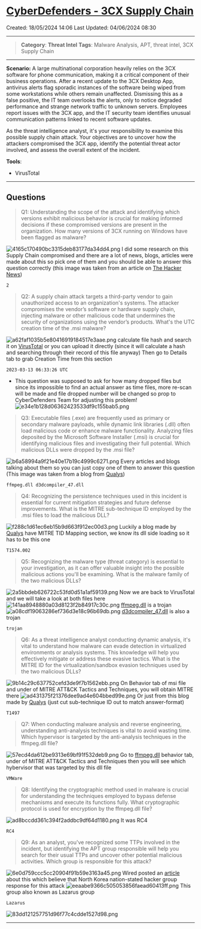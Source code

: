 # [CyberDefenders - 3CX Supply Chain](https://cyberdefenders.org/blueteam-ctf-challenges/3cx-supply-chain/)
Created: 18/05/2024 14:06
Last Updated: 04/06/2024 08:30
* * *
>**Category**: **Threat Intel**
>**Tags**: Malware Analysis, APT, threat intel, 3CX Supply Chain
* * *
**Scenario:**
A large multinational corporation heavily relies on the 3CX software for phone communication, making it a critical component of their business operations. After a recent update to the 3CX Desktop App, antivirus alerts flag sporadic instances of the software being wiped from some workstations while others remain unaffected. Dismissing this as a false positive, the IT team overlooks the alerts, only to notice degraded performance and strange network traffic to unknown servers. Employees report issues with the 3CX app, and the IT security team identifies unusual communication patterns linked to recent software updates.

As the threat intelligence analyst, it's your responsibility to examine this possible supply chain attack. Your objectives are to uncover how the attackers compromised the 3CX app, identify the potential threat actor involved, and assess the overall extent of the incident. 

**Tools**:
- VirusTotal

* * *
## Questions
>Q1: Understanding the scope of the attack and identifying which versions exhibit malicious behavior is crucial for making informed decisions if these compromised versions are present in the organization. How many versions of 3CX running on Windows have been flagged as malware?

![4165c170490bc3315deb83177da34dd4.png](https://github.com/ChickenLoner/Write_It_UP/blob/150b7d20831bfd538163f1c7cad82fdd85dfa3b2/resources/4165c170490bc3315deb83177da34dd4-2.png)
I did some research on this Supply Chain compromised and there are a lot of news, blogs, articles were made about this so pick one of them and you should be able to answer this question correctly (this image was taken from an article on [The Hacker News](https://thehackernews.com/2023/03/3cx-supply-chain-attack-heres-what-we.html))
```
2
```

>Q2: A supply chain attack targets a third-party vendor to gain unauthorized access to an organization's systems. The attacker compromises the vendor’s software or hardware supply chain, injecting malware or other malicious code that undermines the security of organizations using the vendor’s products. What's the UTC creation time of the .msi malware?

![a62faf1035b5e80416919184517e3aae.png](/resources/a62faf1035b5e80416919184517e3aae-2.png)
calculate file hash and search it on [VirusTotal](https://www.virustotal.com/gui/file/59e1edf4d82fae4978e97512b0331b7eb21dd4b838b850ba46794d9c7a2c0983/details) or you can upload it directly (since it will calculate a hash and searching through their record of this file anyway)
Then go to Details tab to grab Creation Time from this section
```
2023-03-13 06:33:26 UTC
```

* This question was supposed to ask for how many dropped files but since its impossible to find an actual answer as time files, more re-scan will be made and file dropped number will be changed so prop to CyberDefenders Team for adjusting this problem!
![e34e1b128d06362423533df9c155bab5.png](/resources/e34e1b128d06362423533df9c155bab5-2.png)

>Q3: Executable files (.exe) are frequently used as primary or secondary malware payloads, while dynamic link libraries (.dll) often load malicious code or enhance malware functionality. Analyzing files deposited by the Microsoft Software Installer (.msi) is crucial for identifying malicious files and investigating their full potential. Which malicious DLLs were dropped by the .msi file?

![b6a58994a9f21e40e17b19c4999c6271.png](/resources/b6a58994a9f21e40e17b19c4999c6271-2.png)
Every articles and blogs talking about them so you can just copy one of them to answer this question (This image was taken from a blog from [Qualys](https://blog.qualys.com/vulnerabilities-threat-research/2023/04/03/3cxdesktopapp-backdoored-in-a-suspected-lazarus-campaign))
```
ffmpeg.dll d3dcompiler_47.dll
```

>Q4: Recognizing the persistence techniques used in this incident is essential for current mitigation strategies and future defense improvements. What is the MITRE sub-technique ID employed by the .msi files to load the malicious DLL?

![f288c1d61ec6eb15b9d663f912ec00d3.png](/resources/f288c1d61ec6eb15b9d663f912ec00d3-2.png)
Luckily a blog made by [Qualys](https://blog.qualys.com/vulnerabilities-threat-research/2023/04/03/3cxdesktopapp-backdoored-in-a-suspected-lazarus-campaign) have MITRE TID Mapping section, we know its dll side loading so it has to be this one
```
T1574.002
```

>Q5: Recognizing the malware type (threat category) is essential to your investigation, as it can offer valuable insight into the possible malicious actions you'll be examining. What is the malware family of the two malicious DLLs?

![2a5bbdeb626722c53fd0d51a1af59139.png](/resources/2a5bbdeb626722c53fd0d51a1af59139-2.png)
Now we are back to VirusTotal and we will take a look at both files here
![141aa8948880a03d8123f2b84917c30c.png](/resources/141aa8948880a03d8123f2b84917c30c-2.png)
[ffmpeg.dll](https://www.virustotal.com/gui/file/7986bbaee8940da11ce089383521ab420c443ab7b15ed42aed91fd31ce833896) is a trojan
![a08cdf19063286ef736d3e18c96b69db.png](/resources/a08cdf19063286ef736d3e18c96b69db-2.png)
[d3dcompiler_47.dll](https://www.virustotal.com/gui/file/11be1803e2e307b647a8a7e02d128335c448ff741bf06bf52b332e0bbf423b03/detection) is also a trojan
```
trojan
```

>Q6: As a threat intelligence analyst conducting dynamic analysis, it's vital to understand how malware can evade detection in virtualized environments or analysis systems. This knowledge will help you effectively mitigate or address these evasive tactics. What is the MITRE ID for the virtualization/sandbox evasion techniques used by the two malicious DLLs?

![9b14c29c637752cefd3de9f7b1562ebb.png](/resources/9b14c29c637752cefd3de9f7b1562ebb-2.png)
On Behavior tab of msi file and under of MITRE ATT&CK Tactics and Techniques, you will obtain MITRE there
![ad431375f21376dee9ad4e604bbed99e.png](/resources/ad431375f21376dee9ad4e604bbed99e-2.png)
Or just from this blog made by [Qualys](https://blog.qualys.com/vulnerabilities-threat-research/2023/04/03/3cxdesktopapp-backdoored-in-a-suspected-lazarus-campaign) (just cut sub-technique ID out to match answer-format)
```
T1497
```

>Q7: When conducting malware analysis and reverse engineering, understanding anti-analysis techniques is vital to avoid wasting time. Which hypervisor is targeted by the anti-analysis techniques in the ffmpeg.dll file?

![57ecd4da612be9313e69bf91f532deb9.png](/resources/57ecd4da612be9313e69bf91f532deb9-2.png)
Go to [ffmpeg.dll](https://www.virustotal.com/gui/file/7986bbaee8940da11ce089383521ab420c443ab7b15ed42aed91fd31ce833896) behavior tab, under of MITRE ATT&CK Tactics and Techniques then you will see which hybervisor that was targeted by this dll file
```
VMWare
```

>Q8: Identifying the cryptographic method used in malware is crucial for understanding the techniques employed to bypass defense mechanisms and execute its functions fully. What cryptographic protocol is used for encryption by the ffmpeg.dll file?

![ad8bccdd361c394f2addbc9df64d1180.png](/resources/ad8bccdd361c394f2addbc9df64d1180-2.png)
It was RC4
```
RC4
```

>Q9: As an analyst, you've recognized some TTPs involved in the incident, but identifying the APT group responsible will help you search for their usual TTPs and uncover other potential malicious activities. Which group is responsible for this attack?

![6e0d759ccc5cc20904f91b59e3163a45.png](/resources/6e0d759ccc5cc20904f91b59e3163a45-2.png)
Wired posted an [article](https://www.wired.com/story/3cx-supply-chain-attack-times-two/) about this which believe that North Korea nation-stated hacker group response for this attack
![eeaabe9366c505053856faead60413ff.png](/resources/eeaabe9366c505053856faead60413ff-2.png)
This group also known as Lazarus group
```
Lazarus
```

![83dd121257751d96f77c4cdde1527d98.png](/resources/83dd121257751d96f77c4cdde1527d98-1.png)
* * *
